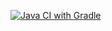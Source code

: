 [![Java CI with Gradle](https://github.com/esvetlova-25/unit-hw2/actions/workflows/gradle.yml/badge.svg)](https://github.com/esvetlova-25/unit-hw2/actions/workflows/gradle.yml)